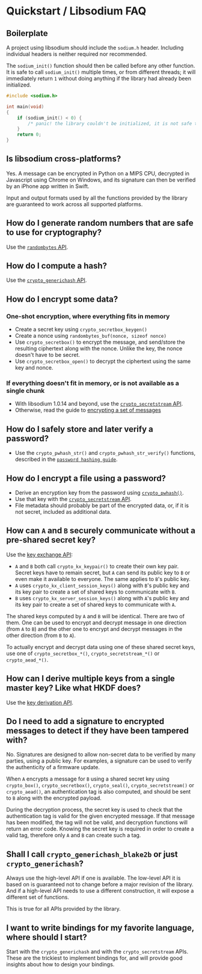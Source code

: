 # Quickstart / Libsodium FAQ

## Boilerplate

A project using libsodium should include the `sodium.h` header. Including individual headers is neither required nor recommended.

The `sodium_init()` function should then be called before any other function. It is safe to call `sodium_init()` multiple times, or from different threads; it will immediately return `1` without doing anything if the library had already been initialized.

```c
#include <sodium.h>

int main(void)
{
    if (sodium_init() < 0) {
        /* panic! the library couldn't be initialized, it is not safe to use */
    }
    return 0;
}
```

## Is libsodium cross-platforms?

Yes. A message can be encrypted in Python on a MIPS CPU, decrypted in Javascript using Chrome on Windows, and its signature can then be verified by an iPhone app written in Swift.

Input and output formats used by all the functions provided by the library are guaranteed to work across all supported platforms.

## How do I generate random numbers that are safe to use for cryptography?

Use the [`randombytes` API](../generating_random_data/README.md).

## How do I compute a hash?

Use the [`crypto_generichash` API](../hashing/generic_hashing.md).

## How do I encrypt some data?

### One-shot encryption, where everything fits in memory

- Create a secret key using `crypto_secretbox_keygen()`
- Create a nonce using `randombytes_buf(nonce, sizeof nonce)`
- Use `crypto_secretbox()` to encrypt the message, and send/store the resulting ciphertext along with the nonce. Unlike the key, the nonce doesn't have to be secret.
- Use `crypto_secretbox_open()` to decrypt the ciphertext using the same key and nonce.

### If everything doesn't fit in memory, or is not available as a single chunk

- With libsodium 1.0.14 and beyond, use the [`crypto_secretstream` API](../secret-key_cryptography/secretstream.md).
- Otherwise, read the guide to [encrypting a set of messages](../secret-key_cryptography/secret-key_authentication.md)

## How do I safely store and later verify a password?

- Use the `crypto_pwhash_str()` and `crypto_pwhash_str_verify()` functions, described in the [`password hashing guide`](../password_hashing/the_argon2i_function.md).

## How do I encrypt a file using a password?

- Derive an encryption key from the password using [`crypto_pwhash()`](../password_hashing/the_argon2i_function.md).
- Use that key with the [`crypto_secretstream` API](../secret-key_cryptography/secretstream.md).
- File metadata should probably be part of the encrypted data, or, if it is not secret, included as additional data.

## How can `A` and `B` securely communicate without a pre-shared secret key?

Use the [key exchange API](../key_exchange/README.md):

- `A` and `B` both call `crypto_kx_keypair()` to create their own key pair. Secret keys have to remain secret, but `A` can send its public key to `B` or even make it available to everyone. The same applies to `B`'s public key.
- `A` uses `crypto_kx_client_session_keys()` along with `B`'s public key and its key pair to create a set of shared keys to communicate with `B`.
- `B` uses `crypto_kx_server_session_keys()` along with `A`'s public key and its key pair to create a set of shared keys to communicate with `A`.

The shared keys computed by `A` and `B` will be identical. There are two of them. One can be used to encrypt and decrypt message in one direction (from `A` to `B`) and the other one to encrypt and decrypt messages in the other direction (from `B` to `A`).

To actually encrypt and decrypt data using one of these shared secret keys, use one of `crypto_secretbox_*()`, `crypto_secretstream_*()` or `crypto_aead_*()`.

## How can I derive multiple keys from a single master key? Like what HKDF does?

Use the [key derivation API](../key_derivation/README.md).

## Do I need to add a signature to encrypted messages to detect if they have been tampered with?

No. Signatures are designed to allow non-secret data to be verified by many parties, using a public key.
For examples, a signature can be used to verify the authenticity of a firmware update.

When `A` encrypts a message for `B` using a shared secret key using `crypto_box()`, `crypto_secretbox()`, `crypto_seal()`, `crypto_secretstream()` or `crypto_aead()`, an authentication tag is also computed, and should be sent to `B` along with the encrypted payload.

During the decryption process, the secret key is used to check that the authentication tag is valid for the given encrypted message. If that message has been modified, the tag will not be valid, and decryption functions will return an error code. Knowing the secret key is required in order to create a valid tag, therefore only `A` and `B` can create such a tag.

## Shall I call `crypto_generichash_blake2b` or just `crypto_generichash`?

Always use the high-level API if one is available. The low-level API it is based on is guaranteed not to change before a major revision of the library. And if a high-level API needs to use a different construction, it will expose a different set of functions.

This is true for all APIs provided by the library.

## I want to write bindings for my favorite language, where should I start?

Start with the `crypto_generichash` and with the `crypto_secretstream` APIs. These are the trickiest to implement bindings for, and will provide good insights about how to design your bindings.